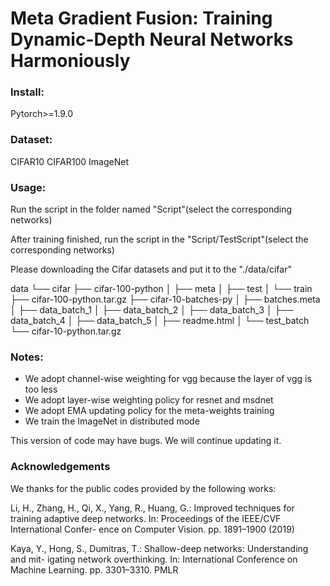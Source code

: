 # Meta Gradient Fusion: Training Dynamic-Depth Neural Networks Harmoniously



### Install:

Pytorch>=1.9.0

### Dataset: 

CIFAR10 CIFAR100 ImageNet



### Usage:

Run the script in the folder named "Script"(select the corresponding networks)

After training finished, run the script in the "Script/TestScript"(select the corresponding networks)

Please downloading the Cifar datasets and put it to the "./data/cifar"

data
└── cifar
    ├── cifar-100-python
    │   ├── meta
    │   ├── test
    │   └── train
    ├── cifar-100-python.tar.gz
    ├── cifar-10-batches-py
    │   ├── batches.meta
    │   ├── data_batch_1
    │   ├── data_batch_2
    │   ├── data_batch_3
    │   ├── data_batch_4
    │   ├── data_batch_5
    │   ├── readme.html
    │   └── test_batch
    └── cifar-10-python.tar.gz

### Notes:

- We adopt channel-wise weighting for vgg because the layer of vgg is too less
- We adopt layer-wise weighting policy for resnet and msdnet
- We adopt EMA updating policy for the meta-weights training
- We train the ImageNet in distributed mode

This version of code may have bugs.  We will continue updating it. 

### Acknowledgements

We thanks for the public codes provided by the following works:

Li, H., Zhang, H., Qi, X., Yang, R., Huang, G.: Improved techniques for training
adaptive deep networks. In: Proceedings of the IEEE/CVF International Confer-
ence on Computer Vision. pp. 1891–1900 (2019)

Kaya, Y., Hong, S., Dumitras, T.: Shallow-deep networks: Understanding and mit-
igating network overthinking. In: International Conference on Machine Learning.
pp. 3301–3310. PMLR



